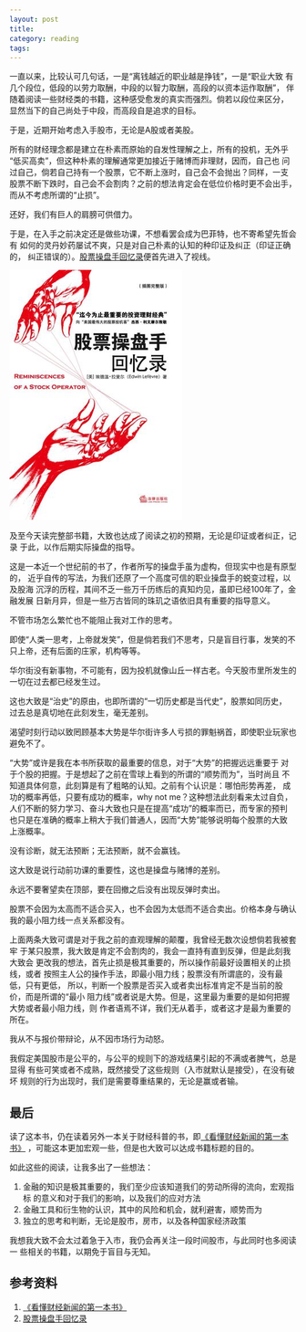 ```yaml
---
layout: post
title: 
category: reading
tags: 
---
```


一直以来，比较认可几句话，一是“离钱越近的职业越是挣钱”，一是“职业大致
有几个段位，低段的以劳力取酬，中段的以智力取酬，高段的以资本运作取酬”，
伴随着阅读一些财经类的书籍，这种感受愈发的真实而强烈。倘若以段位来区分，
显然当下的自己尚处于中段，而高段自是追求的目标。

于是，近期开始考虑入手股市，无论是A股或者美股。

所有的财经理念都是建立在朴素而原始的自发性理解之上，所有的投机，无外乎
“低买高卖”，但这种朴素的理解通常更加接近于赌博而非理财，因而，自己也
问过自己，倘若自己持有一个股票，它不断上涨时，自己会不会抛出？同样，一支
股票不断下跌时，自己会不会割肉？之前的想法肯定会在低位价格时更不会出手，
而从不考虑所谓的“止损”。

还好，我们有巨人的肩膀可供借力。

于是，在入手之前决定还是做些功课，不想看罢会成为巴菲特，也不寄希望先哲会有
如何的灵丹妙药屡试不爽，只是对自己朴素的认知的种印证及纠正（印证正确的，
纠正错误的）。[股票操盘手回忆录][股票操盘手回忆录]便首先进入了视线。

![gushi](/assets/images/caopanshou.jpg)

及至今天读完整部书籍，大致也达成了阅读之初的预期，无论是印证或者纠正，记录
于此，以作后期实际操盘的指导。

这是一本近一个世纪前的书了，作者所写的操盘手虽为虚构，但现实中也是有原型的，
近乎自传的写法，为我们还原了一个高度可信的职业操盘手的蜕变过程，以及股海
沉浮的历程，其间不乏一些万千历练后的真知灼见，虽即已经100年了，金融发展
日新月异，但是一些万古皆同的珠玑之语依旧具有重要的指导意义。

<pre>
不管市场怎么繁忙也不能阻止我对工作的思考。
</pre>

即使“人类一思考，上帝就发笑”，但是倘若我们不思考，只是盲目行事，发笑的不
只上帝，还有后面的庄家，机构等等。

<pre>
华尔街没有新事物，不可能有，因为投机就像山丘一样古老。今天股市里所发生的
一切在过去都已经发生过。
</pre>

这也大致是“治史”的原由，也即所谓的“一切历史都是当代史”，股票如同历史，
过去总是真切地在此刻发生，毫无差别。

<pre>
渴望时刻行动以致罔顾基本大势是华尔街许多人亏损的罪魁祸首，即使职业玩家也
避免不了。
</pre>

“大势”或许是我在本书所获取的最重要的信息，对于“大势”的把握远远重要于
对于个股的把握。于是想起了之前在雪球上看到的所谓的“顺势而为”，当时尚且
不知道具体何意，此刻算是有了粗略的认知。之前有个认识是：哪怕形势再差，
成功的概率再低，只要有成功的概率，why not me？这种想法此刻看来太过自负，
人们不断的努力学习、奋斗大致也只是在提高“成功”的概率而已，而专家的预判
也只是在准确的概率上稍大于我们普通人，因而“大势”能够说明每个股票的大致
上涨概率。



<pre>
没有诊断，就无法预断；无法预断，就不会赢钱。
</pre>

这大致是说行动前功课的重要性，这也是操盘与赌博的差别。

<pre>
永远不要奢望卖在顶部，要在回撤之后没有出现反弹时卖出。
</pre>


<pre>
股票不会因为太高而不适合买入，也不会因为太低而不适合卖出。价格本身与确认
我的最小阻力线一点关系都没有。
</pre>

上面两条大致可谓是对于我之前的直观理解的颠覆，我曾经无数次设想倘若我被套牢
于某只股票，我大致是肯定不会割肉的，我会一直持有直到反弹，但是此刻我大致会
更改我的想法，首先止损是极其重要的，所以操作前最好设置相关的止损线，或者
按照主人公的操作手法，即最小阻力线；股票没有所谓底的，没有最低，只有更低，
所以，判断一个股票是否买入或者卖出标准肯定不是当前的股价，而是所谓的“最小
阻力线”或者说是大势。但是，这里最为重要的是如何把握大势或者最小阻力线，则
作者语焉不详，我们无从着手，或者这才是最为重要的所在。

<pre>
我从不与报价带辩论，从不因市场行为动怒。
</pre>

我假定美国股市是公平的，与公平的规则下的游戏结果引起的不满或者脾气，总是显得
有些可笑或者不成熟，既然接受了这些规则（入市就默认是接受），在没有破坏
规则的行为出现时，我们是需要尊重结果的，无论是赢或者输。

## 最后

读了这本书，仍在读着另外一本关于财经科普的书，即[《看懂财经新闻的第一本书》][《看懂财经新闻的第一本书》]
，可能这本更加宏观一些，但是也大致可以达成书籍标题的目的。

如此这些的阅读，让我多出了一些想法：

1. 金融的知识是极其重要的，我们至少应该知道我们的劳动所得的流向，宏观指标
的意义和对于我们的影响，以及我们的应对方法
2. 金融工具和衍生物的认识，其中的风险和机会，就利避害，顺势而为
3. 独立的思考和判断，无论是股市，房市，以及各种国家经济政策

我想我大致不会太过着急于入市，我仍会再关注一段时间股市，与此同时也多阅读一
些相关的书籍，以期免于盲目与无知。


## 参考资料
1. [《看懂财经新闻的第一本书》][《看懂财经新闻的第一本书》]
2. [股票操盘手回忆录][股票操盘手回忆录]


[《看懂财经新闻的第一本书》]: http://book.douban.com/subject/7060413/
[股票操盘手回忆录]: http://book.douban.com/subject/4895204/

